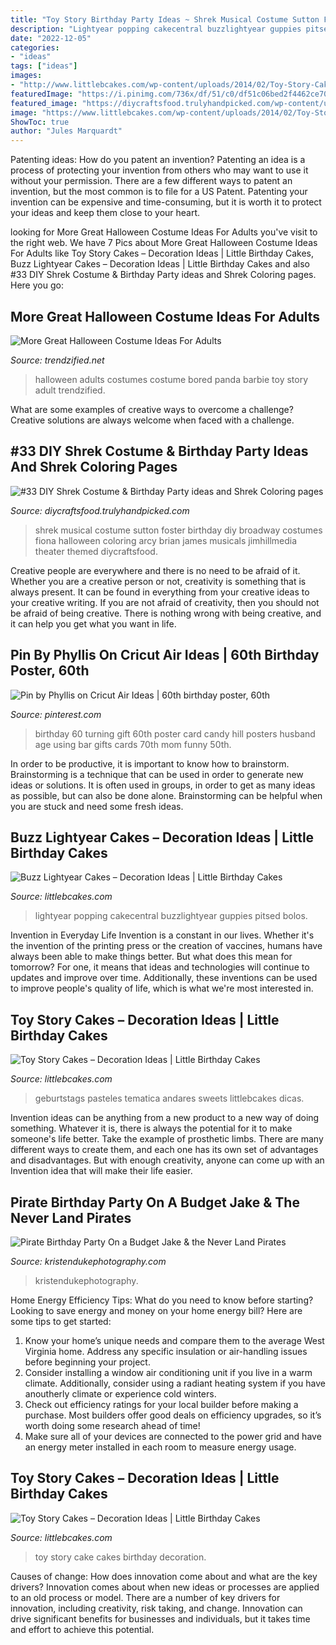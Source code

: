 ```yaml
---
title: "Toy Story Birthday Party Ideas ~ Shrek Musical Costume Sutton Foster Birthday Diy Broadway Costumes Fiona Halloween Coloring Arcy Brian James Musicals Jimhillmedia Theater Themed Diycraftsfood"
description: "Lightyear popping cakecentral buzzlightyear guppies pitsed bolos"
date: "2022-12-05"
categories:
- "ideas"
tags: ["ideas"]
images:
- "http://www.littlebcakes.com/wp-content/uploads/2014/02/Toy-Story-Cake-Ideas.jpg"
featuredImage: "https://i.pinimg.com/736x/df/51/c0/df51c06bed2f4462ce7004dc09037a56--cricut-explore-project-ideas.jpg"
featured_image: "https://diycraftsfood.trulyhandpicked.com/wp-content/uploads/2016/07/Shrek-party-costume-idea_mg.jpg"
image: "https://www.littlebcakes.com/wp-content/uploads/2014/02/Toy-Story-Cakes.jpg"
ShowToc: true
author: "Jules Marquardt"
---
```



Patenting ideas: How do you patent an invention?
Patenting an idea is a process of protecting your invention from others who may want to use it without your permission. There are a few different ways to patent an invention, but the most common is to file for a US Patent. Patenting your invention can be expensive and time-consuming, but it is worth it to protect your ideas and keep them close to your heart.

	

		
looking for More Great Halloween Costume Ideas For Adults you've visit to the right web. We have 7 Pics about More Great Halloween Costume Ideas For Adults like Toy Story Cakes – Decoration Ideas | Little Birthday Cakes, Buzz Lightyear Cakes – Decoration Ideas | Little Birthday Cakes and also #33 DIY Shrek Costume &amp; Birthday Party ideas and Shrek Coloring pages. Here you go:
		
    
## More Great Halloween Costume Ideas For Adults

<img loading=lazy src="https://www.trendzified.net/wp-content/uploads/2014/10/20140614_192304__880.jpg" onerror="this.onerror=null;this.src='https://tse2.mm.bing.net/th?id=OIP.2sOPFmNsFw2Ok6yFEPjCFAHaJ3&amp;pid=15.1';" alt="More Great Halloween Costume Ideas For Adults">

_Source: trendzified.net_

>halloween adults costumes costume bored panda barbie toy story adult trendzified. 

	

What are some examples of creative ways to overcome a challenge?
Creative solutions are always welcome when faced with a challenge.

    
## #33 DIY Shrek Costume &amp; Birthday Party Ideas And Shrek Coloring Pages

<img loading=lazy src="https://diycraftsfood.trulyhandpicked.com/wp-content/uploads/2016/07/Shrek-party-costume-idea_mg.jpg" onerror="this.onerror=null;this.src='https://tse2.mm.bing.net/th?id=OIP.ZXm2di_yVVukpe24Iw4djQHaLZ&amp;pid=15.1';" alt="#33 DIY Shrek Costume &amp; Birthday Party ideas and Shrek Coloring pages">

_Source: diycraftsfood.trulyhandpicked.com_

>shrek musical costume sutton foster birthday diy broadway costumes fiona halloween coloring arcy brian james musicals jimhillmedia theater themed diycraftsfood. 

	

Creative people are everywhere and there is no need to be afraid of it. Whether you are a creative person or not, creativity is something that is always present. It can be found in everything from your creative ideas to your creative writing. If you are not afraid of creativity, then you should not be afraid of being creative. There is nothing wrong with being creative, and it can help you get what you want in life.

    
## Pin By Phyllis On Cricut Air Ideas | 60th Birthday Poster, 60th

<img loading=lazy src="https://i.pinimg.com/736x/df/51/c0/df51c06bed2f4462ce7004dc09037a56--cricut-explore-project-ideas.jpg" onerror="this.onerror=null;this.src='https://tse1.mm.bing.net/th?id=OIP.NuIbDpdFoTnhWHh2kU26MAHaJ4&amp;pid=15.1';" alt="Pin by Phyllis on Cricut Air Ideas | 60th birthday poster, 60th">

_Source: pinterest.com_

>birthday 60 turning gift 60th poster card candy hill posters husband age using bar gifts cards 70th mom funny 50th. 

	

In order to be productive, it is important to know how to brainstorm. Brainstorming is a technique that can be used in order to generate new ideas or solutions. It is often used in groups, in order to get as many ideas as possible, but can also be done alone. Brainstorming can be helpful when you are stuck and need some fresh ideas.

    
## Buzz Lightyear Cakes – Decoration Ideas | Little Birthday Cakes

<img loading=lazy src="https://www.littlebcakes.com/wp-content/uploads/2014/01/Buzz-Lightyear-Cake.jpg" onerror="this.onerror=null;this.src='https://tse2.mm.bing.net/th?id=OIP.yMOaRPTR6SY4n38ZOTmrmAHaJ4&amp;pid=15.1';" alt="Buzz Lightyear Cakes – Decoration Ideas | Little Birthday Cakes">

_Source: littlebcakes.com_

>lightyear popping cakecentral buzzlightyear guppies pitsed bolos. 

	

Invention in Everyday Life
Invention is a constant in our lives. Whether it's the invention of the printing press or the creation of vaccines, humans have always been able to make things better. But what does this mean for tomorrow? For one, it means that ideas and technologies will continue to updates and improve over time. Additionally, these inventions can be used to improve people's quality of life, which is what we're most interested in.

    
## Toy Story Cakes – Decoration Ideas | Little Birthday Cakes

<img loading=lazy src="https://www.littlebcakes.com/wp-content/uploads/2014/02/Toy-Story-Cakes.jpg" onerror="this.onerror=null;this.src='https://tse3.mm.bing.net/th?id=OIP.bapMZ-u2WMAUOaOsA05TngHaJ4&amp;pid=15.1';" alt="Toy Story Cakes – Decoration Ideas | Little Birthday Cakes">

_Source: littlebcakes.com_

>geburtstags pasteles tematica andares sweets littlebcakes dicas. 

	

Invention ideas can be anything from a new product to a new way of doing something. Whatever it is, there is always the potential for it to make someone's life better. Take the example of prosthetic limbs. There are many different ways to create them, and each one has its own set of advantages and disadvantages. But with enough creativity, anyone can come up with an Invention idea that will make their life easier.

    
## Pirate Birthday Party On A Budget Jake &amp; The Never Land Pirates

<img loading=lazy src="https://www.kristendukephotography.com/wp-content/uploads/2013/10/Pirate-Birthday-Party.jpg" onerror="this.onerror=null;this.src='https://tse2.mm.bing.net/th?id=OIP.taB9RfheHnjU-DENEn_A9wHaLG&amp;pid=15.1';" alt="Pirate Birthday Party On a Budget Jake &amp; the Never Land Pirates">

_Source: kristendukephotography.com_

>kristendukephotography. 

	

Home Energy Efficiency Tips: What do you need to know before starting?
Looking to save energy and money on your home energy bill? Here are some tips to get started: 
1. Know your home’s unique needs and compare them to the average West Virginia home. Address any specific insulation or air-handling issues before beginning your project. 
2. Consider installing a window air conditioning unit if you live in a warm climate. Additionally, consider using a radiant heating system if you have anoutherly climate or experience cold winters. 
3. Check out efficiency ratings for your local builder before making a purchase. Most builders offer good deals on efficiency upgrades, so it’s worth doing some research ahead of time! 
4. Make sure all of your devices are connected to the power grid and have an energy meter installed in each room to measure energy usage.

    
## Toy Story Cakes – Decoration Ideas | Little Birthday Cakes

<img loading=lazy src="http://www.littlebcakes.com/wp-content/uploads/2014/02/Toy-Story-Cake-Ideas.jpg" onerror="this.onerror=null;this.src='https://tse1.mm.bing.net/th?id=OIP.SkDbF0H0TF2sYM-v-v5-wAHaLG&amp;pid=15.1';" alt="Toy Story Cakes – Decoration Ideas | Little Birthday Cakes">

_Source: littlebcakes.com_

>toy story cake cakes birthday decoration. 

	

Causes of change: How does innovation come about and what are the key drivers?
Innovation comes about when new ideas or processes are applied to an old process or model. There are a number of key drivers for innovation, including creativity, risk taking, and change. Innovation can drive significant benefits for businesses and individuals, but it takes time and effort to achieve this potential.

